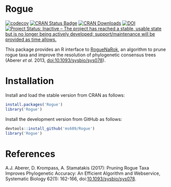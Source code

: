 # Rogue

[![codecov](https://codecov.io/gh/ms609/TreeSearch/branch/master/graph/badge.svg)](https://codecov.io/gh/ms609/RogueNaRok)
[![CRAN Status Badge](http://www.r-pkg.org/badges/version/RogueNaRok)](https://cran.r-project.org/package=RogueNaRok)
[![CRAN Downloads](http://cranlogs.r-pkg.org/badges/RogueNaRok)](https://cran.r-project.org/package=RogueNaRok)
[![DOI](https://zenodo.org/badge/98171XXX642.svg)](https://zenodo.org/badge/latestdoi/98171642)[![Project Status: Inactive – The project has reached a stable, usable state but is no longer being actively developed; support/maintenance will be provided as time allows.](http://www.repostatus.org/badges/latest/inactive.svg)](http://www.repostatus.org/#inactive)

This package provides an R interface to [RogueNaRok](https://rnr.h-its.org/about),
an algorithm to prune rogue taxa and improve the resolution of phylogenetic
consensus trees (Aberer _et al._ 2013, [doi:10.1093/sysbio/sys078](https://dx.doi.org/10.1093/sysbio/sys078)).


# Installation

<!--Install and load the stable version from CRAN, and launch the GUI, as follows:-->
Install and load the stable version from CRAN as follows:
```r
install.packages('Rogue')
library('Rogue')
```

Install the development version from GitHub as follows:
```r
devtools::install_github('ms609/Rogue')
library('Rogue')
```

# References

A.J. Aberer, D. Krompass, A. Stamatakis (2017): Pruning Rogue Taxa Improves
  Phylogenetic Accuracy: An Efficient Algorithm and Webservice, Systematic Biology 62(1):
  162-166, doi:[10.1093/sysbio/sys078](https://dx.doi.org/10.1093/sysbio/sys078).
